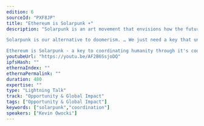 ```yaml
---
edition: 6
sourceId: "PXF8JP"
title: "Ethereum is Solarpunk ☀️"
description: "Solarpunk is an art movement that envisions how the future might look if humanity succeeded in solving major contemporary challenges with an emphasis on sustainability problems such as climate change and pollution.

Solarpunk is our alternative to doomerism. … We just need a key that unlocks the building of new institutions -- Humanity Coordinating at Webscale.

Ethereum is Solarpunk - a key to coordinating humanity through it's coordination failures."
youtubeUrl: "https://youtu.be/AF2B6SsjoDQ"
ipfsHash: ""
ethernaIndex: ""
ethernaPermalink: ""
duration: 480
expertise: ""
type: "Lightning Talk"
track: "Opportunity & Global Impact"
tags: ["Opportunity & Global Impact"]
keywords: ["solarpunk","coordination"]
speakers: ["Kevin Owocki"]
---
```

